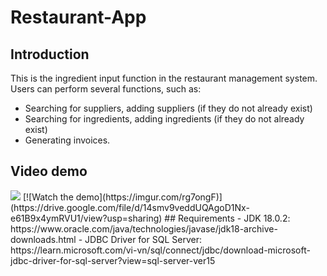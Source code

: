 # Restaurant-App

## Introduction
This is the ingredient input function in the restaurant management system. Users can perform several functions, such as:

- Searching for suppliers, adding suppliers (if they do not already exist)
- Searching for ingredients, adding ingredients (if they do not already exist)
- Generating invoices.
## Video demo
<img src="https://imgur.com/rg7ongF">
[![Watch the demo](https://imgur.com/rg7ongF)](https://drive.google.com/file/d/14smv9veddUQAgoD1Nx-e61B9x4ymRVU1/view?usp=sharing)
## Requirements
- JDK 18.0.2: https://www.oracle.com/java/technologies/javase/jdk18-archive-downloads.html
- JDBC Driver for SQL Server: https://learn.microsoft.com/vi-vn/sql/connect/jdbc/download-microsoft-jdbc-driver-for-sql-server?view=sql-server-ver15
